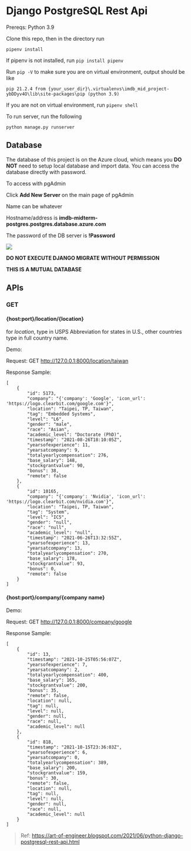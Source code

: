 # Django PostgreSQL Rest Api

Prereqs: Python 3.9

Clone this repo, then in the directory run

    pipenv install

If pipenv is not installed, run `pip install pipenv`

Run `pip -V` to make sure you are on virtual environment, output should be like

```
pip 21.2.4 from {your_user_dir}\.virtualenvs\imdb_mid_project-ybDDyv4O\lib\site-packages\pip (python 3.9)
```

If you are not on virtual environment, run `pipenv shell`

To run server, run the following

`python manage.py runserver`

## Database

The database of this project is on the Azure cloud, which means you **DO NOT** need to setup local database and import data. You can access the database directly with password.

To access with pgAdmin

Click **Add New Server** on the main page of pgAdmin

Name can be whatever

Hostname/address is **imdb-midterm-postgres.postgres.database.azure.com**

The password of the DB server is **!Password**

![](https://i.gyazo.com/57f5a53d4438f17e927336bb41731acb.png)

**DO NOT EXECUTE DJANGO MIGRATE WITHOUT PERMISSION**

**THIS IS A MUTUAL DATABASE**

## APIs

### GET

#### {host:port}/location/{location}

for _location_, type in USPS Abbreviation for states in U.S., other countries type in full country name.

Demo:

Request: GET http://127.0.0.1:8000/location/taiwan

Response Sample:

    [
        {
            "id": 5173,
            "company": "{'company': 'Google', 'icon_url': 'https://logo.clearbit.com/google.com'}",
            "location": "Taipei, TP, Taiwan",
            "tag": "Embedded Systems",
            "level": "L6",
            "gender": "male",
            "race": "Asian",
            "academic_level": "Doctorate (PhD)",
            "timestamp": "2021-08-26T18:10:05Z",
            "yearsofexperience": 11,
            "yearsatcompany": 9,
            "totalyearlycompensation": 276,
            "base_salary": 148,
            "stockgrantvalue": 90,
            "bonus": 38,
            "remote": false
        },
        {
            "id": 10165,
            "company": "{'company': 'Nvidia', 'icon_url': 'https://logo.clearbit.com/nvidia.com'}",
            "location": "Taipei, TP, Taiwan",
            "tag": "System",
            "level": "IC5",
            "gender": "null",
            "race": "null",
            "academic_level": "null",
            "timestamp": "2021-06-26T13:32:55Z",
            "yearsofexperience": 13,
            "yearsatcompany": 13,
            "totalyearlycompensation": 270,
            "base_salary": 178,
            "stockgrantvalue": 93,
            "bonus": 0,
            "remote": false
        }
    ]

#### {host:port}/company/{company name}

Demo:

Request: GET http://127.0.0.1:8000/company/google

Response Sample:

    [
        {
            "id": 13,
            "timestamp": "2021-10-25T05:56:07Z",
            "yearsofexperience": 7,
            "yearsatcompany": 2,
            "totalyearlycompensation": 400,
            "base_salary": 165,
            "stockgrantvalue": 200,
            "bonus": 35,
            "remote": false,
            "location": null,
            "tag": null,
            "level": null,
            "gender": null,
            "race": null,
            "academic_level": null
        },
        {
            "id": 818,
            "timestamp": "2021-10-15T23:36:03Z",
            "yearsofexperience": 6,
            "yearsatcompany": 0,
            "totalyearlycompensation": 389,
            "base_salary": 200,
            "stockgrantvalue": 159,
            "bonus": 30,
            "remote": false,
            "location": null,
            "tag": null,
            "level": null,
            "gender": null,
            "race": null,
            "academic_level": null
        }
    ]

> Ref: https://art-of-engineer.blogspot.com/2021/06/python-django-postgresql-rest-api.html
